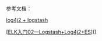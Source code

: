 


参考文档：

[log4j2 + logstash](https://segmentfault.com/a/1190000010138070)



[[ELK入门02—Logstash+Log4j2+ES](https://segmentfault.com/a/1190000016192394)]()